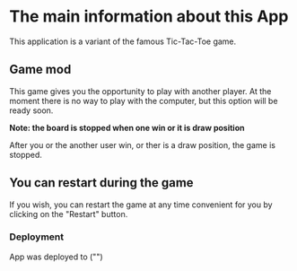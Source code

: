# The main information about this App

This application is a variant of the famous Tic-Tac-Toe game.

## Game mod

This game gives you the opportunity to play with another player. At the moment there is no way to play with the computer, but  this option will be ready soon.

**Note: the board is stopped when one win or it is draw position**

After you or the another user win, or ther is a draw position, the game is stopped.

## You can restart during the game

If you wish, you can restart the game at any time convenient for you by clicking on the "Restart" button.

### Deployment

App was deployed to ("")


